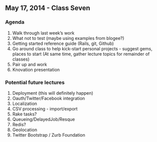 ## May 17, 2014 - Class Seven

### Agenda
1. Walk through last week’s work
2. What not to test (maybe using examples from blogee?)
3. Getting started reference guide (Rails, git, Github)
4. Go around class to help kick-start personal projects - suggest gems, places to start (At same time, gather lecture topics for remainder of classes)
5. Pair up and work
6. Knovation presentation

### Potential future lectures
1. Deployment (this will definitely happen)
2. Oauth/Twitter/Facebook integration
3. Localization
4. CSV processing - import/export
5. Rake tasks?
6. Queueing/DelayedJob/Resque
7. Redis?
8. Geolocation
9. Twitter Bootstrap / Zurb Foundation
